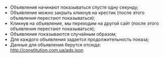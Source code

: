 - Объявления начинают показываться спустя одну секунду;
- Объявление можно закрыть кликнув на крестик (после этого объявления перестают показываться);
- Кликнув на объявление, мы переходим на другой сайт (после этого объявления перестают показываться);
- Объявления показываются случайным образом;
- Для каждого объявления задается продолжительность показа;
- Данные для объявления берутся отсюда: http://constitution.com.ua/ads.json
